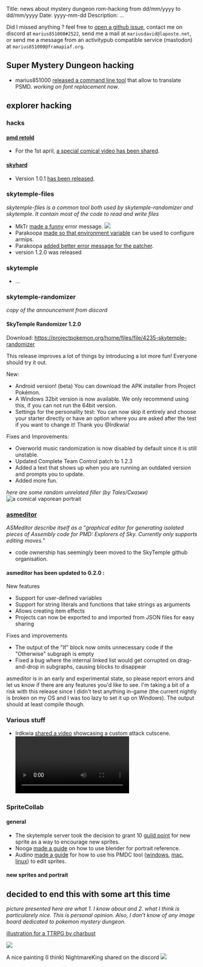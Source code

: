 Title: news about mystery dungeon rom-hacking from dd/mm/yyyy to dd/mm/yyyy
Date: yyyy-mm-dd
Description: ...

Did I missed anything ? feel free to [open a github issue](https://github.com/marius851000/pmd_hack_weekly/issues), contact me on discord at ``marius851000#2522``, send me a mail at ``mariusdavid@laposte.net``, or send me a message from an activitypub compatible service (mastodon) at ``marius851000@framapiaf.org``.

## Super Mystery Dungeon hacking
- marius851000 [released a command line tool](https://github.com/marius851000/pmdtranslate) that allow to translate PSMD. *working on font replacement now*.

## explorer hacking
### hacks
#### [pmd retold](https://www.youtube.com/channel/UCZQvdMRXAbkIvsvLUX3RTkg)
- For the 1st april, [a special comical video has been shared](https://youtu.be/1bkErOonjTs).

#### [skyhard](https://skytemple.org/...)
- Version 1.0.1 [has been released](https://www.mediafire.com/file/ugnaff4azabu8pp/SkyHard_1.0.1.zip/file).

### skytemple-files
*skytemple-files is a common tool both used by skytemple-randomizer and skytemple. It contain most of the code to read and write files*
- MkTr [made a funny](https://github.com/SkyTemple/skytemple-files/pull/98) error message.
![](./images/06-funnypr.png)
- Parakoopa [made so that environment variable](https://github.com/SkyTemple/skytemple-files/commit/05961a89e2463c731bbc169e427a6d358156eb82) can be used to configure armips.
- Parakoopa [added better error message for the patcher](https://github.com/SkyTemple/skytemple-files/commit/4cc5f0f480a4fdc4a3744a85a84404996ad5cbd2).
- version 1.2.0 was released
### skytemple
- ...

### skytemple-randomizer
*copy of the announcement from discord*
#### SkyTemple Randomizer 1.2.0
Download: https://projectpokemon.org/home/files/file/4235-skytemple-randomizer

This release improves a lot of things by introducing a lot more fun! Everyone should try it out.

New:
- Android version! (beta) You can download the APK installer from Project Pokémon.
- A Windows 32bit version is now available. We only recommend using this, if you can not run the 64bit version.
- Settings for the personality test: You can now skip it entirely and choose your starter directly or have an option where you are asked after the test if you want to change it! Thank you @Irdkwia!

Fixes and Improvements:
- Overworld music randomization is now disabled by default since it is still unstable.
- Updated Complete Team Control patch to 1.2.3
- Added a text that shows up when you are running an outdated version and prompts you to update.
- Added more fun.

*here are some random unrelated filler (by Tales/Сказки)*
![a comical vaporean portrait](./images/06-filler1.png)

### [asmeditor](https://asmeditor.skytemple.org/)
*ASMeditor describe itself as a "graphical editor for generating isolated pieces of Assembly code for PMD: Explorers of Sky. Currently only supports editing moves."*

- code ownership has seemingly been moved to the SkyTemple github organisation.
#### asmeditor has been updated to 0.2.0 :

New features
- Support for user-defined variables
- Support for string literals and functions that take strings as arguments
- Allows creating item effects
- Projects can now be exported to and imported from JSON files for easy sharing

Fixes and improvements
- The output of the "If" block now omits unnecessary code if the "Otherwise" subgraph is empty
- Fixed a bug where the internal linked list would get corrupted on drag-and-drop in subgraphs, causing blocks to disappear

asmeditor is in an early and experimental state, so please report errors and let us know if there are any features you'd like to see.
I'm taking a bit of a risk with this release since I didn't test anything in-game (the current nightly is broken on my OS and I was too lazy to set it up on Windows). The output should at least compile though.

### Various stuff
- Irdkwia [shared a video](./videos/06-NothingHappened) showcasing a custom attack cutscene.
![](./videos/06-NothingHappened.mp4)

### SpriteCollab
#### general
- The skytemple server took the decision to grant 10 [guild point](https://hacks.skytemple.org/guildpoints) for new sprite as a way to encourage new sprites.
- Nooga [made a guide](https://docs.google.com/presentation/d/e/2PACX-1vSx2rZC0lkUro1YigF0mol-yfIb5AhV6_myxrlpYdgiZUZ_Zk5VHE7oa0f4VceEOeQeDCI1cHce21hA/pub?start=false&loop=false&delayms=60000) on how to use blender for portrait reference.
- Audino [made a guide](https://docs.google.com/document/d/1KR3Dag-fN3omDJXDXZS-6SPf6b7ARqGCfGnjCRbbJ1M/edit#) for how to use his PMDC tool ([windows](https://www.mediafire.com/file/c0i4ganc03q3fjh/PMDC-win.zip/file), [mac](https://www.mediafire.com/file/zxs4db0bwbqe3wa/PMDC-osx.zip/file), [linux](https://www.mediafire.com/file/akclbo4dbf7ewmp/PMDC-linux.zip/file)) to edit sprites.

#### new sprites and portrait



## decided to end this with some art this time
*picture presented here are what 1. I know about and 2. what I think is particularely nice. This is personal opinion. Also, I don't know of any image board dedicated to pokemon mystery dungeon*.

[illustration for a TTRPG by charbust](reddit.com/r/MysteryDungeon/comments/mi6c55/art_by_charburst_i_commissioned_for_our_pmd/)

![](./images/06-rp.jpg)

A nice painting (I think) NightmareKing shared on the discord
![](./images/06-NightmareKing.png)